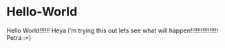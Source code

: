 # Hello-World
Hello World!!!!!!
Heya i'm trying this out lets see what will happen!!!!!!!!!!!!!!!!
Petra :=)
